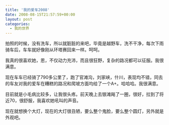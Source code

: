 ```yaml
---
title: '我的爱车2008' 
date: 2008-08-15T21:57:59+00:00
layout: post
categories:
  - 我的世界
---
```


拍照的时候，没有洗车，所以就脏脏的来吧，毕竟是越野车，洗不干净，每次下雨骑车后，车车就好像刚从环塔赛回来一样。呵呵。

我真的很喜欢她，恩，不仅动力充沛，而且很狂野，复杂的路况都可以征服。我很满意。

现在车车已经骑了790多公里了，跑了官滩沟，刘家峡，什川，表现均不错，同去的车友对我的爱车在糟糕的路况和爬坡方面均给了一个A+。哈哈哈。我很满意。

目前就是小毛病比较多，让我很头疼。前天晚上去银滩飚了一圈，很好，拉到了将近70，很舒服，我喜欢她吼叫的声音。

现在就想换个大灯，现在的大灯很丑陋，要么整个鬼脸，要么整个圆灯，另外就是外观吧。
